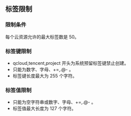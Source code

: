 ## 标签限制  
### 限制条件  

 每个云资源允许的最大标签数是 50。 
 
###  标签键限制  

- qcloud,tencent,project 开头为系统预留标签键禁止创建。
- 只能为数字、字母、+=,.@- 。
- 标签键长度最大为 255 个字符。

### 标签值限制  

- 只能为空字符串或数字、字母、+=,.@- 。
- 标签值最大长度为 127 个字符。
